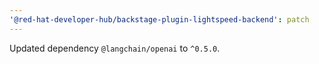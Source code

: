 ```yaml
---
'@red-hat-developer-hub/backstage-plugin-lightspeed-backend': patch
---
```


Updated dependency `@langchain/openai` to `^0.5.0`.
